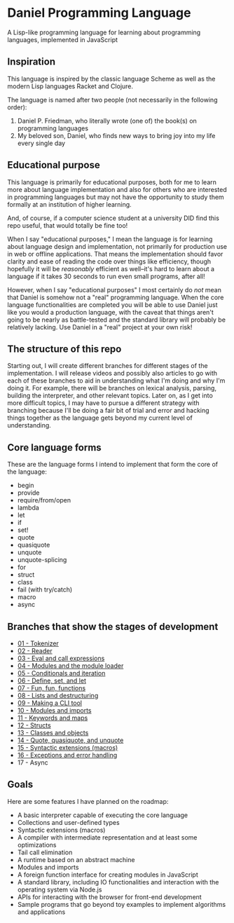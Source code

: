# Daniel Programming Language

A Lisp-like programming language for learning about programming languages, implemented in JavaScript

## Inspiration

This language is inspired by the classic language Scheme as well as the modern Lisp languages Racket and Clojure.

The language is named after two people (not necessarily in the following order):

1. Daniel P. Friedman, who literally wrote (one of) the book(s) on programming languages
2. My beloved son, Daniel, who finds new ways to bring joy into my life every single day

## Educational purpose

This language is primarily for educational purposes, both for me to learn more about language implementation and also for others who are interested in programming languages but may not have the opportunity to study them formally at an institution of higher learning.

And, of course, if a computer science student at a university DID find this repo useful, that would totally be fine too!

When I say "educational purposes," I mean the language is for learning about language design and implementation, not primarily for production use in web or offline applications. That means the implementation should favor clarity and ease of reading the code over things like efficiency, though hopefully it will be _reasonably_ efficient as well&ndash;it's hard to learn about a language if it takes 30 seconds to run even small programs, after all!

However, when I say "educational purposes" I most certainly do _not_ mean that Daniel is somehow not a "real" programming language. When the core language functionalities are completed you will be able to use Daniel just like you would a production language, with the caveat that things aren't going to be nearly as battle-tested and the standard library will probably be relatively lacking. Use Daniel in a "real" project at your own risk!

## The structure of this repo

Starting out, I will create different branches for different stages of the implementation. I will release videos and possibly also articles to go with each of these branches to aid in understanding what I'm doing and why I'm doing it. For example, there will be branches on lexical analysis, parsing, building the interpreter, and other relevant topics. Later on, as I get into more difficult topics, I may have to pursue a different strategy with branching because I'll be doing a fair bit of trial and error and hacking things together as the language gets beyond my current level of understanding.

## Core language forms

These are the language forms I intend to implement that form the core of the language:

- begin
- provide
- require/from/open
- lambda
- let
- if
- set!
- quote
- quasiquote
- unquote
- unquote-splicing
- for
- struct
- class
- fail (with try/catch)
- macro
- async

## Branches that show the stages of development

- [01 - Tokenizer](https://github.com/jasonsbarr/daniel-lang/tree/01-tokenizer)
- [02 - Reader](https://github.com/jasonsbarr/daniel-lang/tree/02-reader)
- [03 - Eval and call expressions](https://github.com/jasonsbarr/daniel-lang/tree/03-eval)
- [04 - Modules and the module loader](https://github.com/jasonsbarr/daniel-lang/tree/04-module-loader)
- [05 - Conditionals and iteration](https://github.com/jasonsbarr/daniel-lang/tree/05-if-for)
- [06 - Define, set, and let](https://github.com/jasonsbarr/daniel-lang/tree/06-define-let)
- [07 - Fun, fun, functions](https://github.com/jasonsbarr/daniel-lang/tree/07-functions)
- [08 - Lists and destructuring](https://github.com/jasonsbarr/daniel-lang/tree/08-lists)
- [09 - Making a CLI tool](https://github.com/jasonsbarr/daniel-lang/tree/09-cli)
- [10 - Modules and imports](https://github.com/jasonsbarr/daniel-lang/tree/10-imports)
- [11 - Keywords and maps](https://github.com/jasonsbarr/daniel-lang/tree/11-keywords-maps)
- [12 - Structs](https://github.com/jasonsbarr/daniel-lang/tree/12-structs)
- [13 - Classes and objects](https://github.com/jasonsbarr/daniel-lang/tree/13-classes)
- [14 - Quote, quasiquote, and unquote](https://github.com/jasonsbarr/daniel-lang/tree/14-quote)
- [15 - Syntactic extensions (macros)](https://github.com/jasonsbarr/daniel-lang/tree/15-macros)
- [16 - Exceptions and error handling](https://github.com/jasonsbarr/daniel-lang/tree/16-exceptions)
- 17 - Async

## Goals

Here are some features I have planned on the roadmap:

- A basic interpreter capable of executing the core language
- Collections and user-defined types
- Syntactic extensions (macros)
- A compiler with intermediate representation and at least some optimizations
- Tail call elimination
- A runtime based on an abstract machine
- Modules and imports
- A foreign function interface for creating modules in JavaScript
- A standard library, including IO functionalities and interaction with the operating system via Node.js
- APIs for interacting with the browser for front-end development
- Sample programs that go beyond toy examples to implement algorithms and applications
